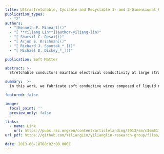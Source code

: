 ```yaml
---
title: Ultrastretchable, Cyclable and Recyclable 1- and 2-Dimensional Conductors Based on Physically Cross-Linked Thermoplastic Elastomer Gels
publication_types:
  - "2"
authors:
  - "[Kenneth P. Mineart]()"
  - "[ **Yiliang Lin**](author-yiliang-lin)"
  - "[ Sharvil C. Desai]()"
  - "[ Arjun S. Krishnan]()"
  - "[ Richard J. Spontak_*_]()"
  - "[ Michael D. Dickey_*_]()"

publication: Soft Matter

abstract: >-
  Stretchable conductors maintain electrical conductivity at large strains relative to their rigid counterparts that fail at much lower strains. Here, we demonstrate ultrastretchable conductors that are conductive to at least 600% strain and may be strain-cycled without significant degradation to the mechanical or electrical properties. The conductors consist of a liquid metal alloy injected into microchannels composed of triblock copolymer gels. Rheological measurements identify the temperature window over which these gels may be molded and laminated to form microchannels without collapsing the microscale features. Mechanical measurements identify the gel composition that represents a compromise between minimizing modulus (to allow the polymer to be stretched with ease) and maximizing interfacial adhesion strength at the laminated polymer–polymer interface. The resulting 2D stretchable conductors are notable for their ability to maintain electrical conductivity up to large strains, their mechanical durability, and their ability to be recycled easily with full recovery of the component species.

summary:  >-
  In this work, we fabricate soft conductive wires composed of liquid metal and elastomer, and such wires could be stretched to more than 10 times of original lengths, without losing their conductivity.

featured: false

image:
  focal_point: ''
  preview_only: false

links:
  - name: Link
    url: https://pubs.rsc.org/en/content/articlelanding/2013/sm/c3sm51136g
url_pdf: https://github.com/YiliangLin/yilianglin-research-group/files/9945380/Ultrastretchable.cyclable.and.recyclable.1-.and.2-dimensional.conductors.based.on.physically.cross-linked.thermoplastic.elastomer.gels.pdf

date: 2013-06-18T08:02:00.000Z
---
```

